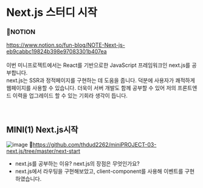 # Next.js 스터디 시작
### 📙NOTION <br>
https://www.notion.so/fun-blog/NOTE-Next-js-eb9cabbc19824b398e97083301b407ea <br>
<br>
이번 미니프로젝트에서는 React를 기반으로한 JavaScript 프레임워크인 next.js를 공부합니다.<br>
next.js는 SSR과 정적페이지를 구현하는 데 도움을 줍니다. 덕분에 사용자가 쾌적하게 웹페이지를 사용할 수 있습니다. 더욱이 서버 개발도 함께 공부할 수 있어 저의 프론트엔드 이력을 업그레이드 할 수 있는 기회라 생각이 듭니다.<br>  
<br>

## MINI(1) Next.js시작
![image](https://github.com/thdud2262/miniPROJECT-03-next.js/assets/85012454/f7810416-3c1d-411a-bd3e-6dc77fa62fda)
🔎https://github.com/thdud2262/miniPROJECT-03-next.js/tree/master/next-start <br>
- next.js를 공부하는 이유? next.js의 장점은 무엇인가요?
- next.js에서 라우팅을 구현해보았고, client-component를 사용해 이벤트를 구현하였습니다.


